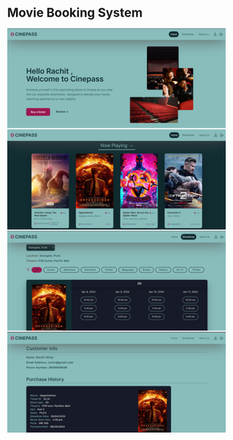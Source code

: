 ﻿# Movie Booking System

![Homepage-1](/screenshots/homepage.png)
![Homepage-2](/screenshots/homepage2.png)
![showtimes](/screenshots/showtimes.png)
![customerinfo](/screenshots/customerinfo.png)

